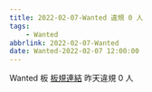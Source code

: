 ```yaml
---
title: 2022-02-07-Wanted 違規 0 人
tags:
    - Wanted
abbrlink: 2022-02-07-Wanted
date: Wanted-2022-02-07 12:00:00
---
```

Wanted 板 [板規連結](https://www.ptt.cc/bbs/Wanted/M.1608829773.A.D3B.html)
昨天違規 0 人
